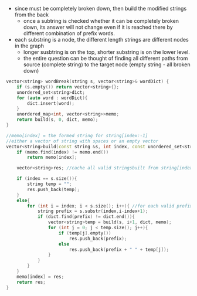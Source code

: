 - since must be completely broken down, then build the modified strings from the back
    - once a subtring is checked whether it can be completely broken down, its answer will not change even if it is reached there by different combination of prefix words.
- each substring is a node, the different length strings are different nodes in the graph
    - longer susbtring is on the top, shorter substring is on the lower level.
    - the entire question can be thought of finding all different paths from source (complete string) to the target node (empty string - all broken down)

```cpp
vector<string> wordBreak(string s, vector<string>& wordDict) {
    if (s.empty()) return vector<string>{};
    unordered_set<string>dict;
    for (auto word : wordDict){
        dict.insert(word);
    }
    unordered_map<int, vector<string>>memo;
    return build(s, 0, dict, memo);
}

//memo[index] = the formed string for string[index:-1]
//either a vector of string with spaces or an empty vector
vector<string>build(const string &s, int index, const unordered_set<string>&dict, unordered_map<int, vector<string>>&memo){
    if (memo.find(index) != memo.end())
        return memo[index];

    vector<string>res; //cache all valid stringsbuilt from string[index:-1]

    if (index == s.size()){
        string temp = "";
        res.push_back(temp);
    }
    else{
        for (int i = index; i < s.size(); i++){ //for each valid prefix
            string prefix = s.substr(index,i-index+1); 
            if (dict.find(prefix) != dict.end()){ 
                vector<string>temp = build(s, i+1, dict, memo); 
                for (int j = 0; j < temp.size(); j++){ 
                    if (temp[j].empty())
                        res.push_back(prefix);
                    else
                        res.push_back(prefix + " " + temp[j]);
                }
            }
        }
    }
    memo[index] = res;
    return res;
}
```
